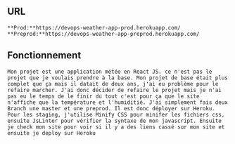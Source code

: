 ## URL
    **Prod:**https://devops-weather-app-prod.herokuapp.com/
    **Preprod:**https://devops-weather-app-preprod.herokuapp.com/ 

## Fonctionnement
    Mon projet est une application météo en React JS. ce n'est pas le projet que je voulais prendre à la base. Mon projet de base était plus complet que ça mais il datait de deux ans, j'ai eu problème pour le refaire marcher. J'ai donc décider de refaire le projet mais je n'ai pas eu le temps de le finir du tout c'est pour ça que le site n'affiche que la température et l'humiditié. J'ai simplement fais deux Branch une master et une preprod. Il est donc déployer sur Heroku. Pour les staging, j'utilise Minify CSS pour minifer les fichiers css, ensuite JsLinter pour vérifier la syntaxe de mon javascript. Ensuite je check mon site pour voir si il y a des liens cassé sur mon site et ensuite je deploy sur Heroku